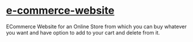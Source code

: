 # [e-commerce-website](https://salty-badlands-39486.herokuapp.com/)
ECommerce Website for an Online Store from which you can buy whatever you want and have option to add to your cart and delete from it.
